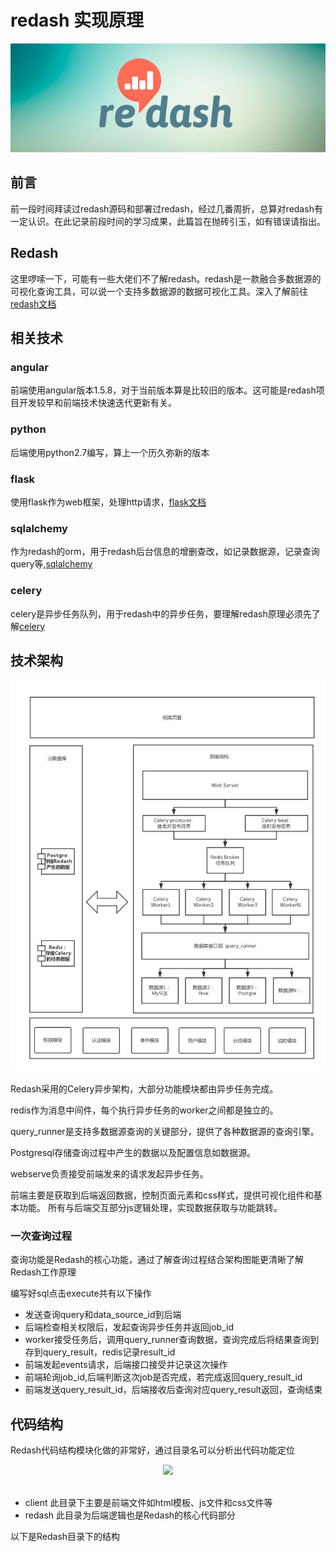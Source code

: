# redash 实现原理
<div align='center'>
<img src='images/head.jpg'>
</div>

## 前言
 前一段时间拜读过redash源码和部署过redash，经过几番周折，总算对redash有一定认识。在此记录前段时间的学习成果，此篇旨在抛砖引玉，如有错误请指出。

## Redash
 这里啰嗦一下，可能有一些大佬们不了解redash。redash是一款融合多数据源的可视化查询工具，可以说一个支持多数据源的数据可视化工具。深入了解前往[redash文档](https://redash.io/help/)

## 相关技术
### angular
  前端使用angular版本1.5.8，对于当前版本算是比较旧的版本。这可能是redash项目开发较早和前端技术快速迭代更新有关。
### python
  后端使用python2.7编写，算上一个历久弥新的版本
### flask
  使用flask作为web框架，处理http请求，[flask文档](https://dormousehole.readthedocs.io/en/latest/)
### sqlalchemy
  作为redash的orm，用于redash后台信息的增删查改，如记录数据源，记录查询query等,[sqlalchemy](https://docs.sqlalchemy.org/en/13/)
### celery
  celery是异步任务队列，用于redash中的异步任务，要理解redash原理必须先了解[celery](http://docs.jinkan.org/docs/celery/)

## 技术架构
<div align="center"> <img src="images/architecture.jpg"/> </div><br>
  Redash采用的Celery异步架构，大部分功能模块都由异步任务完成。
  
  redis作为消息中间件，每个执行异步任务的worker之间都是独立的。
  
  query_runner是支持多数据源查询的关键部分，提供了各种数据源的查询引擎。
  
  Postgresql存储查询过程中产生的数据以及配置信息如数据源。
  
  webserve负责接受前端发来的请求发起异步任务。
  
  前端主要是获取到后端返回数据，控制页面元素和css样式，提供可视化组件和基本功能。
所有与后端交互部分js逻辑处理，实现数据获取与功能跳转。

### 一次查询过程
 查询功能是Redash的核心功能，通过了解查询过程结合架构图能更清晰了解Redash工作原理

 编写好sql点击execute共有以下操作
 
 - 发送查询query和data_source_id到后端
 - 后端检查相关权限后，发起查询异步任务并返回job_id
 - worker接受任务后，调用query_runner查询数据，查询完成后将结果查询到存到query_result，redis记录result_id
 - 前端发起events请求，后端接口接受并记录这次操作
 - 前端轮询job_id,后端判断这次job是否完成，若完成返回query_result_id
 - 前端发送query_result_id，后端接收后查询对应query_result返回，查询结束

## 代码结构
 Redash代码结构模块化做的非常好，通过目录名可以分析出代码功能定位
 <div align="center"> <img src="images/cdoe.jpg"/> </div><br>

 - client 此目录下主要是前端文件如html模板、js文件和css文件等
 - redash 此目录为后端逻辑也是Redash的核心代码部分
 
 以下是Redash目录下的结构
 
 
 

